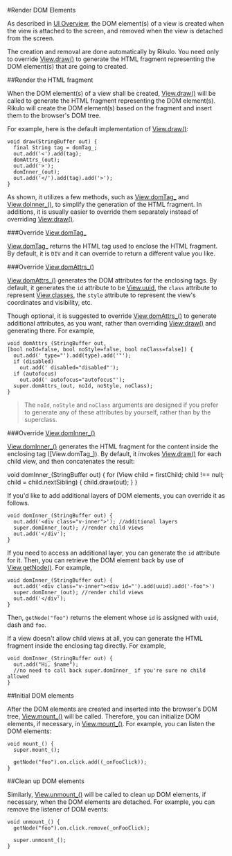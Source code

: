 #Render DOM Elements

As described in [UI Overview](../../Views/Fundamentals/UI_Overview.md), the DOM element(s) of a view is created when the view is attached to the screen, and removed when the view is detached from the screen.

The creation and removal are done automatically by Rikulo. You need only to override [View.draw()](api:view) to generate the HTML fragment representing the DOM element(s) that are going to created.

##Render the HTML fragment

When the DOM element(s) of a view shall be created, [View.draw()](api:view) will be called to generate the HTML fragment representing the DOM element(s). Rikulo will create the DOM element(s) based on the fragment and insert them to the browser's DOM tree.

For example, here is the default implementation of [View.draw()](api:view):

    void draw(StringBuffer out) {
      final String tag = domTag_;
      out.add('<').add(tag);
      domAttrs_(out);
      out.add('>');
      domInner_(out);
      out.add('</').add(tag).add('>');
    }

As shown, it utilizes a few methods, such as [View:domTag_](api:view) and [View.doInner_()](api:view), to simplify the generation of the HTML fragment. In additions, it is usually easier to override them separately instead of overriding [View:draw()](api:view).


###Override [View.domTag_](api:view)

[View.domTag_](api:view) returns the HTML tag used to enclose the HTML fragment. By default, it is `DIV` and it can override to return a different value you like.

###Override [View.domAttrs_()](api:view)

[View.domAttrs_()](api:view) generates the DOM attributes for the enclosing tags. By default, it generates the `id` attribute to be [View.uuid](api:view), the `class` attribute to represent [View.classes](api:view), the `style` attribute to represent the view's coordinates and visibility, etc.

Though optional, it is suggested to override [View.domAttrs_()](api:view) to generate additional attributes, as you want, rather than overriding [View:draw()](api:view) and generating there. For example,

    void domAttrs_(StringBuffer out,
    [bool noId=false, bool noStyle=false, bool noClass=false]) {
      out.add(' type="').add(type).add('"');
      if (disabled)
        out.add(' disabled="disabled"');
      if (autofocus)
        out.add(' autofocus="autofocus"');
      super.domAttrs_(out, noId, noStyle, noClass);
    }

> The `noId`, `noStyle` and `noClass` arguments are designed if you prefer to generate any of these attributes by yourself, rather than by the superclass.

###Override [View.domInner_()](api:view)

[View.domInner_()](api:view) generates the HTML fragment for the content inside the enclosing tag ([View.domTag_]). By default, it invokes [View.draw()](api:view) for each child view, and then concatenates the result:

  void domInner_(StringBuffer out) {
    for (View child = firstChild; child !== null; child = child.nextSibling) {
      child.draw(out);
    }
  }

If you'd like to add additional layers of DOM elements, you can override it as follows.

    void domInner_(StringBuffer out) {
      out.add('<div class="v-inner">'); //additional layers
      super.domInner_(out); //render child views
      out.add('</div');
    }

If you need to access an additional layer, you can generate the `id` attribute for it. Then, you can retrieve the DOM element back by use of [View.getNode()](api.view). For example,

    void domInner_(StringBuffer out) {
      out.add('<div class="v-inner"><div id="').add(uuid).add('-foo">')
      super.domInner_(out); //render child views
      out.add('</div');
    }

Then, `getNode("foo")` returns the element whose `id` is assigned with `uuid`, dash and `foo`.

If a view doesn't allow child views at all, you can generate the HTML fragment inside the enclosing tag directly. For example,

    void domInner_(StringBuffer out) {
      out.add("Hi, $name");
      //no need to call back super.domInner_ if you're sure no child allowed
    }

##Initial DOM elements

After the DOM elements are created and inserted into the browser's DOM tree, [View.mount_()](api:view) will be called. Therefore, you can initialize DOM elements, if necessary, in [View.mount_()](api:view). For example, you can listen the DOM elements:

    void mount_() {
      super.mount_();

      getNode("foo").on.click.add((_onFooClick));
    }

##Clean up DOM elements

Similarly, [View.unmount_()](api:view) will be called to clean up DOM elements, if necessary, when the DOM elements are detached. For example, you can remove the listener of DOM events:

    void unmount_() {
      getNode("foo").on.click.remove(_onFooClick);

      super.unmount_();
    }
